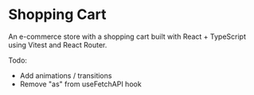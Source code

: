 # Shopping Cart

An e-commerce store with a shopping cart built with React + TypeScript using Vitest and React Router.

Todo:
- Add animations / transitions
- Remove "as" from useFetchAPI hook